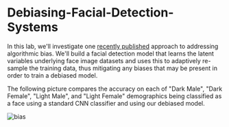 ﻿# Debiasing-Facial-Detection-Systems
 
In this lab, we'll investigate one [recently published](http://introtodeeplearning.com/AAAI_MitigatingAlgorithmicBias.pdf "Paper") approach to addressing algorithmic bias. We'll build a facial detection model that learns the latent variables underlying face image datasets and uses this to adaptively re-sample the training data, thus mitigating any biases that may be present in order to train a debiased model.

The following picture compares the accuracy on each of "Dark Male", "Dark Female", "Light Male", and "Light Female" demographics being classified as a face using a standard CNN classifier and using our debiased model.

![bias](https://user-images.githubusercontent.com/54194162/158091889-cde11a99-683c-49bd-a4c4-26210af154d7.png)
